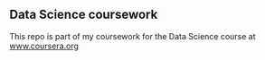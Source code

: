 ## Data Science coursework
This repo is part of my coursework for the Data Science course at www.coursera.org